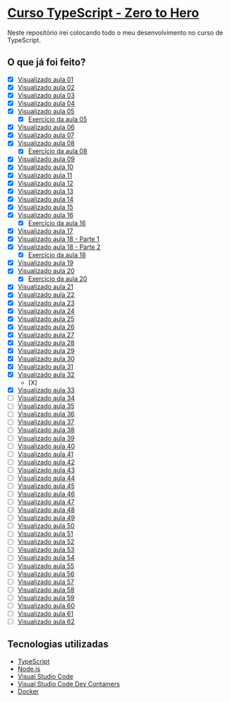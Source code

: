 # [Curso TypeScript - Zero to Hero](https://youtube.com/playlist?list=PLb2HQ45KP0Wsk-p_0c6ImqBAEFEY-LU9H)

Neste repositório irei colocando todo o meu desenvolvimento no curso de 
TypeScript.

## O que já foi feito?

- [x] [Visualizado aula 01](https://youtu.be/u7K1sdnCv5Y)
- [X] [Visualizado aula 02](https://youtu.be/_pDsn0gE6ys)
- [X] [Visualizado aula 03](https://youtu.be/J-sMh3DF10U)
- [X] [Visualizado aula 04](https://youtu.be/iYXzT08sX5Y)
- [X] [Visualizado aula 05](https://youtu.be/iTCRgdEyq0k)
    - [X] [Exercício da aula 05](./aula_05/)
- [X] [Visualizado aula 06](https://youtu.be/VIYnya9DUxg)
- [X] [Visualizado aula 07](https://youtu.be/ocjS96i27zk)
- [X] [Visualizado aula 08](https://youtu.be/BmLMwwWNblI)
    - [X] [Exercício da aula 08](./aula_08/)
- [X] [Visualizado aula 09](https://youtu.be/y6dgaE-cPhc)
- [X] [Visualizado aula 10](https://youtu.be/SkXMjanTPbQ)
- [X] [Visualizado aula 11](https://youtu.be/SsQqZPdPJl4)
- [X] [Visualizado aula 12](https://youtu.be/498uRBCoGf8)
- [X] [Visualizado aula 13](https://youtu.be/0LpB1I8YPnA)
- [X] [Visualizado aula 14](https://youtu.be/Le9jY9AdWbI)
- [X] [Visualizado aula 15](https://youtu.be/IzEpibKEtg4)
- [X] [Visualizado aula 16](https://youtu.be/P1ZALg3mKtA)
    - [X] [Exercício da aula 16](./aula_16/)
- [X] [Visualizado aula 17](https://youtu.be/APecrHh9K7E)
- [X] [Visualizado aula 18 - Parte 1](https://youtu.be/Hz1mB0YwDWU)
- [X] [Visualizado aula 18 - Parte 2](https://youtu.be/0_61ggJ_yzY)
    - [X] [Exercício da aula 18](./aula_18/)
- [X] [Visualizado aula 19](https://youtu.be/oBlnDsKloAY)
- [X] [Visualizado aula 20](https://youtu.be/aU5rKsHyxHk)
    - [X] [Exercício da aula 20](./aula_20/)
- [X] [Visualizado aula 21](https://youtu.be/VWaPx-pvEn8)
- [X] [Visualizado aula 22](https://youtu.be/I0wYYGwiDNY)
- [X] [Visualizado aula 23](https://youtu.be/7BLsEz7eP6s)
- [X] [Visualizado aula 24](https://youtu.be/6XFn4Gny8WU)
- [X] [Visualizado aula 25](https://youtu.be/yLraF6_-85U)
- [X] [Visualizado aula 26](https://youtu.be/Aguo_gIIh7o)
- [X] [Visualizado aula 27](https://youtu.be/vyOidIn_YfQ)
- [X] [Visualizado aula 28](https://youtu.be/3Cx3q9aOf_I)
- [X] [Visualizado aula 29](https://youtu.be/B355hDt29q4)
- [X] [Visualizado aula 30](https://youtu.be/ZJt15H_MKLc)
- [X] [Visualizado aula 31](https://youtu.be/SoZeG6p_Ass)
- [X] [Visualizado aula 32](https://youtu.be/0cxJ1RQ7Gv0)
    - [X][](./aula_32/)
- [X] [Visualizado aula 33](https://youtu.be/WNp44xb1M_s)
- [ ] [Visualizado aula 34]()
- [ ] [Visualizado aula 35]()
- [ ] [Visualizado aula 36]()
- [ ] [Visualizado aula 37]()
- [ ] [Visualizado aula 38]()
- [ ] [Visualizado aula 39]()
- [ ] [Visualizado aula 40]()
- [ ] [Visualizado aula 41]()
- [ ] [Visualizado aula 42]()
- [ ] [Visualizado aula 43]()
- [ ] [Visualizado aula 44]()
- [ ] [Visualizado aula 45]()
- [ ] [Visualizado aula 46]()
- [ ] [Visualizado aula 47]()
- [ ] [Visualizado aula 48]()
- [ ] [Visualizado aula 49]()
- [ ] [Visualizado aula 50]()
- [ ] [Visualizado aula 51]()
- [ ] [Visualizado aula 52]()
- [ ] [Visualizado aula 53]()
- [ ] [Visualizado aula 54]()
- [ ] [Visualizado aula 55]()
- [ ] [Visualizado aula 56]()
- [ ] [Visualizado aula 57]()
- [ ] [Visualizado aula 58]()
- [ ] [Visualizado aula 59]()
- [ ] [Visualizado aula 60]()
- [ ] [Visualizado aula 61]()
- [ ] [Visualizado aula 62]()

## Tecnologias utilizadas

- [TypeScript](https://www.typescriptlang.org/)
- [Node.js](https://nodejs.org/en/)
- [Visual Studio Code](https://code.visualstudio.com/)
- [Visual Studio Code Dev Containers](https://code.visualstudio.com/docs/devcontainers/containers)
- [Docker](https://www.docker.com/)
